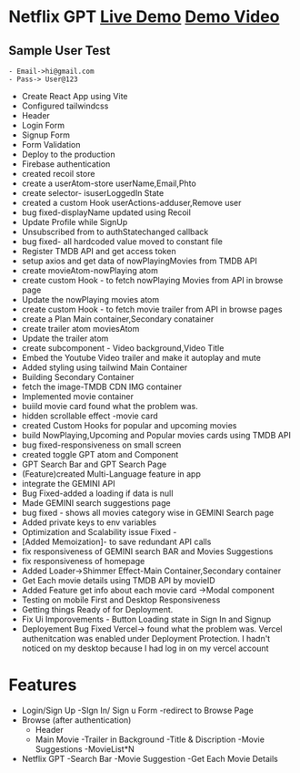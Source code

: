 # Netflix GPT  [Live Demo](https://netflix-gpt-sable-five.vercel.app/ "Live Demo") [Demo Video](https://www.awesomescreenshot.com/video/30766257?key=56880fa6313fa25885cbcf2591dd9886 "Demo Video")

## Sample User Test
    - Email->hi@gmail.com
    - Pass-> User@123
- Create React App using Vite
- Configured tailwindcss
- Header
- Login Form
- Signup Form
- Form Validation
- Deploy to the production
- Firebase authentication
- created recoil store 
- create a userAtom-store userName,Email,Phto
- create selector- isuserLoggedIn State
- created a custom Hook userActions-adduser,Remove user
- bug fixed-displayName updated using Recoil
- Update Profile while SignUp
- Unsubscribed from to authStatechanged callback
- bug fixed- all hardcoded value moved to constant file
- Register TMDB API and get access token
- setup axios and get data of nowPlayingMovies from TMDB API
- create movieAtom-nowPlaying atom
- create custom Hook - to fetch nowPlaying Movies from API in browse page
- Update the nowPlaying movies atom
- create custom Hook - to fetch movie trailer from API in browse pages
- create a Plan Main container,Secondary conatainer
- create trailer atom moviesAtom
- Update the trailer atom
- create subcomponent - Video background,Video Title
- Embed the Youtube Video trailer and make it autoplay and mute
- Added styling using tailwind Main Container
- Building Secondary Container
- fetch the image-TMDB CDN IMG container
- Implemented movie container
- buiild movie card found what the problem was. 
- hidden scrollable effect -movie card
- created Custom Hooks for popular and upcoming movies
- build NowPlaying,Upcoming and Popular movies cards using TMDB API
- bug fixed-responsiveness on small screen
- created toggle GPT atom and Component
- GPT Search Bar and GPT Search Page
- (Feature)created Multi-Language feature in app
- integrate the GEMINI API
- Bug Fixed-added a loading if data is null
- Made  GEMINI search suggestions page
- bug fixed - shows all movies category wise in GEMINI Search page
- Added private keys to env variables
- Optimization and Scalability issue Fixed -
- [Added Memoization]- to save redundant API calls
- fix responsiveness of GEMINI search BAR and Movies Suggestions
- fix responsiveness of homepage
- Added Loader->Shimmer Effect-Main Container,Secondary container
- Get Each movie details using TMDB API by movieID
- Added Feature get info about each movie card ->Modal component
- Testing on mobile First and Desktop Responsiveness
- Getting things Ready of for Deployment.
- Fix Ui Imporovements - Button Loading state in Sign In and Signup
- Deployement Bug Fixed Vercel-> found what the problem was. Vercel authenitcation was enabled under Deployment Protection. I hadn't noticed on my desktop because I had log in on my vercel account
# Features
- Login/Sign Up
    -SIgn In/ Sign u Form
    -redirect to Browse Page
 - Browse (after authentication)
    - Header
    - Main Movie
        -Trailer in Background
        -Title & Discription
        -Movie Suggestions
            -MovieList*N
- Netflix GPT
    -Search Bar
    -Movie Suggestion
    -Get Each Movie Details


